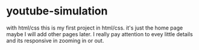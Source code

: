 # youtube-simulation
with html/css
this is my first project in html/css.
it's just the home page maybe I will add other pages later.
I really pay attention to evey little details and its responsive in zooming in or out.
